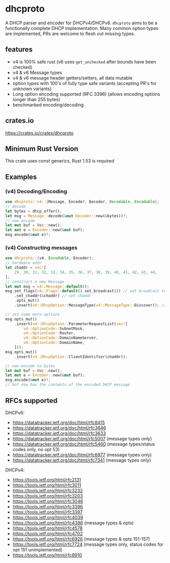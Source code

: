 # dhcproto

A DHCP parser and encoder for DHCPv4/DHCPv6. `dhcproto` aims to be a functionally complete DHCP implementation. Many common option types are implemented, PRs are welcome to flesh out missing types.

## features

- v4 is 100% safe rust (v6 uses `get_unchecked` after bounds have been checked)
- v4 & v6 Message types
- v4 & v6 message header getters/setters, all data mutable
- option types with 100's of fully type safe variants (accepting PR's for unknown variants)
- Long option encoding supported (RFC 3396) (allows encoding options longer than 255 bytes)
- benchmarked encoding/decoding

## crates.io

<https://crates.io/crates/dhcproto>

## Minimum Rust Version

This crate uses const generics, Rust 1.53 is required

## Examples

### (v4) Decoding/Encoding

```rust
use dhcproto::v4::{Message, Encoder, Decoder, Decodable, Encodable};
// decode
let bytes = dhcp_offer();
let msg = Message::decode(&mut Decoder::new(&bytes))?;
// now encode
let mut buf = Vec::new();
let mut e = Encoder::new(&mut buf);
msg.encode(&mut e)?;
```

### (v4) Constructing messages

```rust
use dhcproto::{v4, Encodable, Encoder};
// hardware addr
let chaddr = vec![
    29, 30, 31, 32, 33, 34, 35, 36, 37, 38, 39, 40, 41, 42, 43, 44,
];
// construct a new Message
let mut msg = v4::Message::default();
msg.set_flags(v4::Flags::default().set_broadcast()) // set broadcast to true
    .set_chaddr(&chaddr) // set chaddr
    .opts_mut()
    .insert(v4::DhcpOption::MessageType(v4::MessageType::Discover)); // set msg type

// set some more options
msg.opts_mut()
    .insert(v4::DhcpOption::ParameterRequestList(vec![
        v4::OptionCode::SubnetMask,
        v4::OptionCode::Router,
        v4::OptionCode::DomainNameServer,
        v4::OptionCode::DomainName,
    ]));
msg.opts_mut()
    .insert(v4::DhcpOption::ClientIdentifier(chaddr));

// now encode to bytes
let mut buf = Vec::new();
let mut e = Encoder::new(&mut buf);
msg.encode(&mut e)?;
// buf now has the contents of the encoded DHCP message
```

## RFCs supported

DHCPv6:

- <https://datatracker.ietf.org/doc/html/rfc8415>
- <https://datatracker.ietf.org/doc/html/rfc3646>
- <https://datatracker.ietf.org/doc/html/rfc3633>
- <https://datatracker.ietf.org/doc/html/rfc5007> (message types only)
- <https://datatracker.ietf.org/doc/html/rfc5460> (message types/status codes only, no opt 53)
- <https://datatracker.ietf.org/doc/html/rfc6977> (message types only)
- <https://datatracker.ietf.org/doc/html/rfc7341> (message types only)

DHCPv4:

- <https://tools.ietf.org/html/rfc2131>
- <https://tools.ietf.org/html/rfc3011>
- <https://tools.ietf.org/html/rfc3232>
- <https://tools.ietf.org/html/rfc3203>
- <https://tools.ietf.org/html/rfc3046>
- <https://tools.ietf.org/html/rfc3396>
- <https://tools.ietf.org/html/rfc3397>
- <https://tools.ietf.org/html/rfc4039>
- <https://tools.ietf.org/html/rfc4388> (message types & opts)
- <https://tools.ietf.org/html/rfc4578>
- <https://tools.ietf.org/html/rfc4702>
- <https://tools.ietf.org/html/rfc6926> (message types & opts 151-157)
- <https://tools.ietf.org/html/rfc7724> (message types only, status codes for opt 151 unimplemented)
- <https://tools.ietf.org/html/rfc8910>
